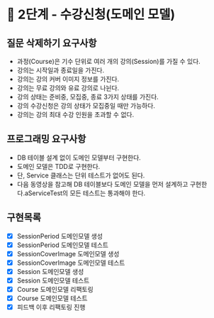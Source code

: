 🚀 2단계 - 수강신청(도메인 모델)
==========================

질문 삭제하기 요구사항
-----
* 과정(Course)은 기수 단위로 여러 개의 강의(Session)를 가질 수 있다.
* 강의는 시작일과 종료일을 가진다.
* 강의는 강의 커버 이미지 정보를 가진다.
* 강의는 무료 강의와 유료 강의로 나뉜다.
* 강의 상태는 준비중, 모집중, 종료 3가지 상태를 가진다.
* 강의 수강신청은 강의 상태가 모집중일 때만 가능하다.
* 강의는 강의 최대 수강 인원을 초과할 수 없다.

프로그래밍 요구사항
-----
* DB 테이블 설계 없이 도메인 모델부터 구현한다.
* 도메인 모델은 TDD로 구현한다.
* 단, Service 클래스는 단위 테스트가 없어도 된다.
* 다음 동영상을 참고해 DB 테이블보다 도메인 모델을 먼저 설계하고 구현한다.aServiceTest의 모든 테스트는 통과해야 한다.


구현목록
-----
- [x] SessionPeriod 도메인모델 생성 
- [X] SessionPeriod 도메인모델 테스트
- [x] SessionCoverImage 도메인모델 생성
- [x] SessionCoverImage 도메인모델 테스트
- [x] Session 도메인모델 생성
- [x] Session 도메인모델 테스트
- [x] Course 도메인모델 리팩토링
- [x] Course 도메인모델 테스트
- [x] 피드백 이후 리팩토링 진행